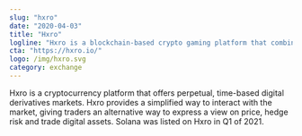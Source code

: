 ```yaml
---
slug: "hxro"
date: "2020-04-03"
title: "Hxro"
logline: "Hxro is a blockchain-based crypto gaming platform that combines skill-based social media gaming with digital currency trading."
cta: "https://hxro.io/"
logo: /img/hxro.svg
category: exchange
---
```


Hxro is a cryptocurrency platform that offers perpetual, time-based digital derivatives markets. Hxro provides a simplified way to interact with the market, giving traders an alternative way to express a view on price, hedge risk and trade digital assets. Solana was listed on Hxro in Q1 of 2021.
